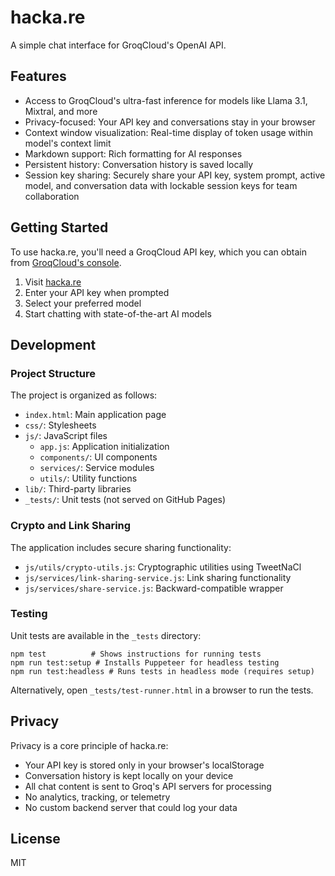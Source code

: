 # hacka.re

A simple chat interface for GroqCloud's OpenAI API.

## Features

- Access to GroqCloud's ultra-fast inference for models like Llama 3.1, Mixtral, and more
- Privacy-focused: Your API key and conversations stay in your browser
- Context window visualization: Real-time display of token usage within model's context limit
- Markdown support: Rich formatting for AI responses
- Persistent history: Conversation history is saved locally
- Session key sharing: Securely share your API key, system prompt, active model, and conversation data with lockable session keys for team collaboration

## Getting Started

To use hacka.re, you'll need a GroqCloud API key, which you can obtain from [GroqCloud's console](https://console.groq.com/).

1. Visit [hacka.re](https://hacka.re/)
2. Enter your API key when prompted
3. Select your preferred model
4. Start chatting with state-of-the-art AI models

## Development

### Project Structure

The project is organized as follows:

- `index.html`: Main application page
- `css/`: Stylesheets
- `js/`: JavaScript files
  - `app.js`: Application initialization
  - `components/`: UI components
  - `services/`: Service modules
  - `utils/`: Utility functions
- `lib/`: Third-party libraries
- `_tests/`: Unit tests (not served on GitHub Pages)

### Crypto and Link Sharing

The application includes secure sharing functionality:

- `js/utils/crypto-utils.js`: Cryptographic utilities using TweetNaCl
- `js/services/link-sharing-service.js`: Link sharing functionality
- `js/services/share-service.js`: Backward-compatible wrapper

### Testing

Unit tests are available in the `_tests` directory:

```
npm test          # Shows instructions for running tests
npm run test:setup # Installs Puppeteer for headless testing
npm run test:headless # Runs tests in headless mode (requires setup)
```

Alternatively, open `_tests/test-runner.html` in a browser to run the tests.

## Privacy

Privacy is a core principle of hacka.re:

- Your API key is stored only in your browser's localStorage
- Conversation history is kept locally on your device
- All chat content is sent to Groq's API servers for processing
- No analytics, tracking, or telemetry
- No custom backend server that could log your data

## License

MIT
